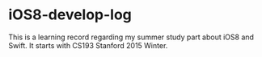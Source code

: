 # iOS8-develop-log
This is a learning record regarding my summer study part about iOS8 and Swift.
It starts with CS193 Stanford 2015 Winter.
